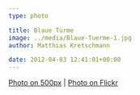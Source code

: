 ```yaml
---
type: photo

title: Blaue Türme
image: ../media/Blaue-Tuerme-1.jpg
author: Matthias Kretschmann

date: 2012-04-03 12:41:01+00:00
---
```


[Photo on 500px](http://500px.com/photo/6350862) | [Photo on Flickr](http://www.flickr.com/photos/krema/6904523272/in/photostream)
